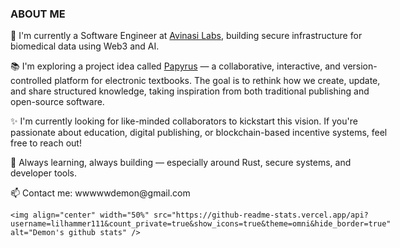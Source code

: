 <div style='display: flex; flex-direction: row; justify-content: space-between; align-items: center'>
  <div>
    <h3>ABOUT ME</h3>
    <p>🔭 I'm currently a Software Engineer at <a href="https://www.avinasi.ai" target="_blank">Avinasi Labs</a>, building secure infrastructure for biomedical data using Web3 and AI.</p>
    <p>📚 I'm exploring a project idea called <a href="https://github.com/lilhammer111/papyrus" target="_blank">Papyrus</a> — a collaborative, interactive, and version-controlled platform for electronic textbooks. The goal is to rethink how we create, update, and share structured knowledge, taking inspiration from both traditional publishing and open-source software.</p>
    <p>✨ I'm currently looking for like-minded collaborators to kickstart this vision. If you're passionate about education, digital publishing, or blockchain-based incentive systems, feel free to reach out!</p>
    <p>🌱 Always learning, always building — especially around Rust, secure systems, and developer tools.</p>
    <p>📫 Contact me: wwwwwdemon@gmail.com</p>

    <img align="center" width="50%" src="https://github-readme-stats.vercel.app/api?username=lilhammer111&count_private=true&show_icons=true&theme=omni&hide_border=true" alt="Demon's github stats" />
  </div>
</div>
